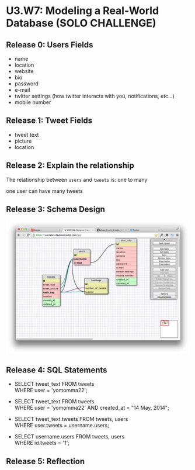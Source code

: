 # U3.W7: Modeling a Real-World Database (SOLO CHALLENGE)

## Release 0: Users Fields
* name
* location
* website
* bio
* password
* e-mail
* twitter settings (how twitter interacts with you, notifications, etc...)
* mobile number


## Release 1: Tweet Fields
* tweet text
* picture
* location


## Release 2: Explain the relationship
The relationship between `users` and `tweets` is: one to many
<!-- because... --> one user can have many tweets

## Release 3: Schema Design
![twitter_adv](../imgs/twitter_schema.jpg)

## Release 4: SQL Statements
<!-- Include your SQL Statements. How can you make markdown files show blocks of code? -->

* SELECT tweet_text FROM tweets  
  WHERE user = 'yomomma22';

* SELECT tweet_text FROM tweets  
  WHERE user = 'yomomma22' AND created_at = "14 May, 2014";

* SELECT tweet_text.tweets FROM tweets, users  
  WHERE user.tweets = username.users;

* SELECT username.users FROM tweets, users  
  WHERE id.tweets = '1';

## Release 5: Reflection
<!-- Be sure to add your reflection here!!! -->
